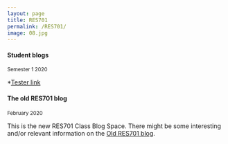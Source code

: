 ```yaml
---
layout: page
title: RES701
permalink: /RES701/
image: 08.jpg
---
```


#### Student blogs
<small> Semester 1 2020</small>

*[Tester link](https://nmitresearchmethods.wordpress.com/)

#### The old RES701 blog 
<small>February 2020</small>

This is the new RES701 Class Blog Space. There might be some interesting and/or relevant information on the [Old RES701 blog](https://nmitresearchmethods.wordpress.com/).